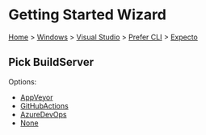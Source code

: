 # Getting Started Wizard

[Home](/docs/wiz/readme.md) > [Windows](Windows.md) > [Visual Studio](Windows_VisualStudio.md) > [Prefer CLI](Windows_VisualStudio_Cli.md) > [Expecto](Windows_VisualStudio_Cli_Expecto.md)

## Pick BuildServer

Options:
 * [AppVeyor](Windows_VisualStudio_Cli_Expecto_AppVeyor.md)
 * [GitHubActions](Windows_VisualStudio_Cli_Expecto_GitHubActions.md)
 * [AzureDevOps](Windows_VisualStudio_Cli_Expecto_AzureDevOps.md)
 * [None](Windows_VisualStudio_Cli_Expecto_None.md)
